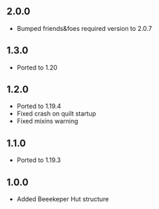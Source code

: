 ## 2.0.0

- Bumped friends&foes required version to 2.0.7

## 1.3.0

- Ported to 1.20

## 1.2.0

- Ported to 1.19.4
- Fixed crash on quilt startup
- Fixed mixins warning

## 1.1.0

- Ported to 1.19.3

## 1.0.0

- Added Beeekeper Hut structure